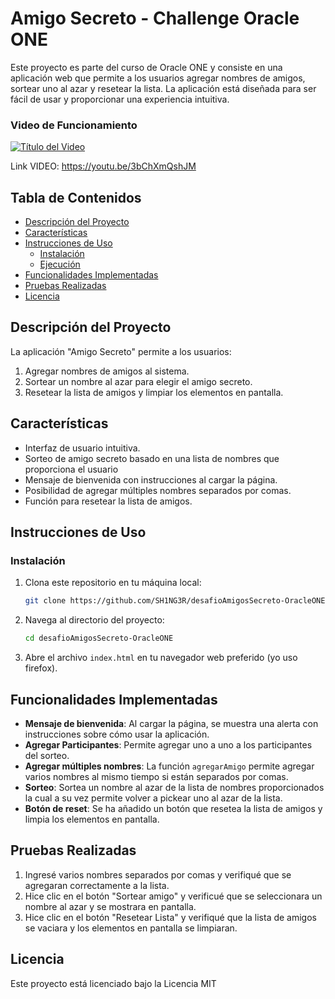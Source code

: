 # Amigo Secreto - Challenge Oracle ONE

Este proyecto es parte del curso de Oracle ONE y consiste en una aplicación web que permite a los usuarios agregar nombres de amigos, sortear uno al azar y resetear la lista. La aplicación está diseñada para ser fácil de usar y proporcionar una experiencia intuitiva.

### Video de Funcionamiento
[![Título del Video](https://img.youtube.com/vi/3bChXmQshJM/0.jpg)](https://www.youtube.com/watch?v=3bChXmQshJM)

Link VIDEO: https://youtu.be/3bChXmQshJM

## Tabla de Contenidos
- [Descripción del Proyecto](#descripción-del-proyecto)
- [Características](#características)
- [Instrucciones de Uso](#instrucciones-de-uso)
  - [Instalación](#instalación)
  - [Ejecución](#ejecución)
- [Funcionalidades Implementadas](#funcionalidades-implementadas)
- [Pruebas Realizadas](#pruebas-realizadas)
- [Licencia](#licencia)

## Descripción del Proyecto

La aplicación "Amigo Secreto" permite a los usuarios:
1. Agregar nombres de amigos al sistema.
2. Sortear un nombre al azar para elegir el amigo secreto.
3. Resetear la lista de amigos y limpiar los elementos en pantalla.

## Características

- Interfaz de usuario intuitiva.
- Sorteo de amigo secreto basado en una lista de nombres que proporciona el usuario
- Mensaje de bienvenida con instrucciones al cargar la página.
- Posibilidad de agregar múltiples nombres separados por comas.
- Función para resetear la lista de amigos.

## Instrucciones de Uso

### Instalación

1. Clona este repositorio en tu máquina local:
   ```sh
   git clone https://github.com/SH1NG3R/desafioAmigosSecreto-OracleONE
   ```

2. Navega al directorio del proyecto:
   ```sh
   cd desafioAmigosSecreto-OracleONE
   ```

3. Abre el archivo `index.html` en tu navegador web preferido (yo uso firefox).

## Funcionalidades Implementadas

- **Mensaje de bienvenida**: Al cargar la página, se muestra una alerta con instrucciones sobre cómo usar la aplicación.
- **Agregar Participantes**: Permite agregar uno a uno a los participantes del sorteo.
- **Agregar múltiples nombres**: La función `agregarAmigo` permite agregar varios nombres al mismo tiempo si están separados por comas.
- **Sorteo**: Sortea un nombre al azar de la lista de nombres proporcionados la cual a su vez permite volver a pickear uno al azar de la lista.
- **Botón de reset**: Se ha añadido un botón que resetea la lista de amigos y limpia los elementos en pantalla.

## Pruebas Realizadas

1. Ingresé varios nombres separados por comas y verifiqué que se agregaran correctamente a la lista.
2. Hice clic en el botón "Sortear amigo" y verificué que se seleccionara un nombre al azar y se mostrara en pantalla.
3. Hice clic en el botón "Resetear Lista" y verifiqué que la lista de amigos se vaciara y los elementos en pantalla se limpiaran.

## Licencia

Este proyecto está licenciado bajo la Licencia MIT
